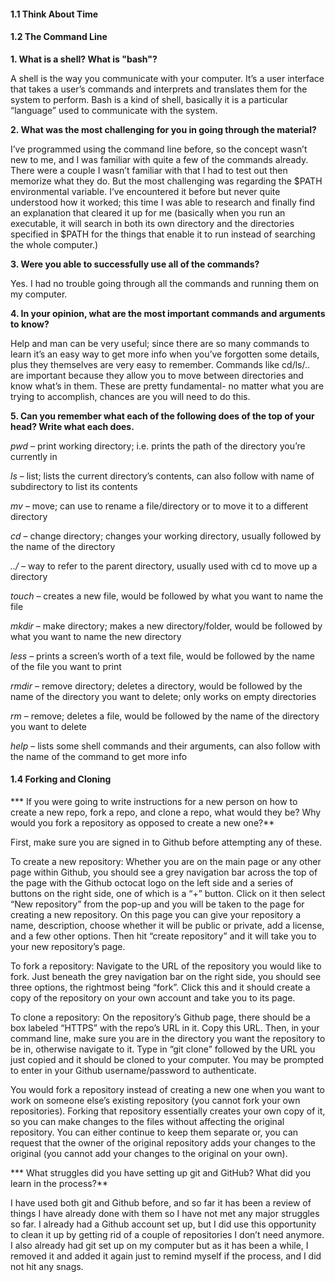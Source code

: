 #### 1.1 Think About Time
#### 1.2 The Command Line

**1. What is a shell? What is "bash"?**

A shell is the way you communicate with your computer. It’s a user interface that takes a user’s commands and interprets and translates them for the system to perform. Bash is a kind of shell, basically it is a particular “language” used to communicate with the system.

**2. What was the most challenging for you in going through the material?**

I’ve programmed using the command line before, so the concept wasn’t new to me, and I was familiar with quite a few of the commands already. There were a couple I wasn’t familiar with that I had to test out then memorize what they do. But the most challenging was regarding the $PATH environmental variable. I’ve encountered it before but never quite understood how it worked; this time I was able to research and finally find an explanation that cleared it up for me (basically when you run an executable, it will search in both its own directory and the directories specified in $PATH for the things that enable it to run instead of searching the whole computer.)

**3. Were you able to successfully use all of the commands?**

Yes. I had no trouble going through all the commands and running them on my computer.

**4. In your opinion, what are the most important commands and arguments to know?**

Help and man can be very useful; since there are so many commands to learn it’s an easy way to get more info when you’ve forgotten some details, plus they themselves are very easy to remember. Commands like cd/ls/.. are important because they allow you to move between directories and know what’s in them. These are pretty fundamental- no matter what you are trying to accomplish, chances are you will need to do this.

**5. Can you remember what each of the following does of the top of your head? Write what each does.**

*pwd* – print working directory; i.e. prints the path of the directory you’re currently in

*ls* – list; lists the current directory’s contents, can also follow with name of subdirectory to list its contents

*mv* – move; can use to rename a file/directory or to move it to a different directory

*cd* – change directory; changes your working directory, usually followed by the name of the directory

*../* – way to refer to the parent directory, usually used with cd to move up a directory

*touch* – creates a new file, would be followed by what you want to name the file

*mkdir* – make directory; makes a new directory/folder, would be followed by what you want to name the new directory

*less* – prints a screen’s worth of a text file, would be followed by the name of the file you want to print

*rmdir* – remove directory; deletes a directory, would be followed by the name of the directory you want to delete; only works on empty directories

*rm* – remove; deletes a file, would be followed by the name of the directory you want to delete

*help* – lists some shell commands and their arguments, can also follow with the name of the command to get more info

#### 1.4 Forking and Cloning
*** If you were going to write instructions for a new person on how to create a new repo, fork a repo, and clone a repo, what would they be? Why would you fork a repository as opposed to create a new one?**

First, make sure you are signed in to Github before attempting any of these.

To create a new repository: Whether you are on the main page or any other page within Github, you should see a grey navigation bar across the top of the page with the Github octocat logo on the left side and a series of buttons on the right side, one of which is a “+” button. Click on it then select “New repository” from the pop-up and you will be taken to the page for creating a new repository. On this page you can give your repository a name, description, choose whether it will be public or private, add a license, and a few other options. Then hit “create repository” and it will take you to your new repository’s page.

To fork a repository: Navigate to the URL of the repository you would like to fork. Just beneath the grey navigation bar on the right side, you should see three options, the rightmost being “fork”. Click this and it should create a copy of the repository on your own account and take you to its page.

To clone a repository: On the repository’s Github page, there should be a box labeled “HTTPS” with the repo’s URL in it. Copy this URL. Then, in your command line, make sure you are in the directory you want the repository to be in, otherwise navigate to it. Type in “git clone” followed by the URL you just copied and it should be cloned to your computer. You may be prompted to enter in your Github username/password to authenticate.

You would fork a repository instead of creating a new one when you want to work on someone else’s existing repository (you cannot fork your own repositories). Forking that repository essentially creates your own copy of it, so you can make changes to the files without affecting the original repository. You can either continue to keep them separate or, you can request that the owner of the original repository adds your changes to the original (you cannot add your changes to the original on your own).

*** What struggles did you have setting up git and GitHub? What did you learn in the process?**

I have used both git and Github before, and so far it has been a review of things I have already done with them so I have not met any major struggles so far. I already had a Github account set up, but I did use this opportunity to clean it up by getting rid of a couple of repositories I don’t need anymore. I also already had git set up on my computer but as it has been a while, I removed it and added it again just to remind myself if the process, and I did not hit any snags.
